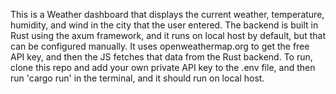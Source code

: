 This is a Weather dashboard that displays the current weather, temperature, humidity, and wind in the city that the user entered. The backend is built in Rust using the axum framework, and it runs on local host by default, but that can be configured manually. 
It uses openweathermap.org to get the free API key, and then the JS fetches that data from the Rust backend. To run, clone this repo and add your own private API key to the .env file, and then run 'cargo run' in the terminal, and it should run on local host.

